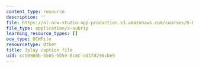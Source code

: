 ```yaml
---
content_type: resource
description: ''
file: https://ol-ocw-studio-app-production.s3.amazonaws.com/courses/8-01sc-classical-mechanics-fall-2016/cc50980b55055b5e8c8cad1fd296cbe9_uo86ir31pn0.vtt
file_type: application/x-subrip
learning_resource_types: []
ocw_type: OCWFile
resourcetype: Other
title: 3play caption file
uid: cc50980b-5505-5b5e-8c8c-ad1fd296cbe9
---
```

